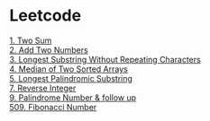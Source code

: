 # Leetcode

<a href="https://github.com/Jiangluyu/Leetcode/edit/master/1. Two Sum.cpp">1. Two Sum</a>  
<a href="https://github.com/Jiangluyu/Leetcode/edit/master/2. Add Two Numbers.cpp">2. Add Two Numbers</a>  
<a href="https://github.com/Jiangluyu/Leetcode/edit/master/3. Longest Substring Without Repeating Characters.cpp">3. Longest Substring Without Repeating Characters</a>  
<a href="https://github.com/Jiangluyu/Leetcode/edit/master/4. Median of Two Sorted Arrays.cpp">4. Median of Two Sorted Arrays</a>  
<a href="https://github.com/Jiangluyu/Leetcode/edit/master/5. Longest Palindromic Substring.cpp">5. Longest Palindromic Substring </a>  
<a href="https://github.com/Jiangluyu/Leetcode/edit/master/7. Reverse Integer.cpp">7. Reverse Integer</a>  
<a href="https://github.com/Jiangluyu/Leetcode/edit/master/9. Palindrome Number & follow up.cpp">9. Palindrome Number & follow up</a>  
<a href="https://github.com/Jiangluyu/Leetcode/edit/master/509. Fibonacci Number.cpp">509. Fibonacci Number</a>  
